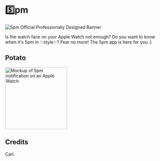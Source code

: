 # 5️⃣pm

![5pm Official Professionally Designed Banner](https://user-images.githubusercontent.com/36725840/150942196-ea3ddf97-b954-4fd9-bf9b-c263c013bbad.png)

Is the watch face on your Apple Watch not enough? Do you want to know when it's 5pm in ✨style✨? Fear no more! The 5pm app is here for you :)

## Potato
<img width="200" alt="Mockup of 5pm notification on an Apple Watch" src="https://user-images.githubusercontent.com/36725840/150947829-2fcfc8a7-2d3e-42ea-b73f-2a17d635fba2.png">

## Credits
Carl.
